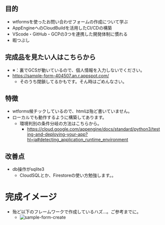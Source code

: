 ## 目的
- wtformsを使ったお問い合わせフォームの作成について学ぶ
- AppEngineへのCloudBuildを活用したCI/CDの構築
- VScode・GitHub・GCPの3つを連携した開発体制に慣れる
- 暇つぶし

## 完成品を見たい人はこちらから
- ※：裏でGCSが動いているので、個人情報を入力しないでください。
- https://sample-form-404507.an.r.appspot.com/
    - そのうち閉鎖してるかもです。そん時はごめんなさい。

## 特徴
- wtforms候チックしているので、htmlは殆ど書いていません。
- ローカルでも動作するように構築してあります。
    - 環境判別の条件分岐の方法はこちらから。
        - https://cloud.google.com/appengine/docs/standard/python3/testing-and-deploying-your-app?hl=ja#detecting_application_runtime_environment

## 改善点
- db操作がsqlite3
    - CloudSQLとか、Firestoreの使い方勉強します。。

# 完成イメージ
- 殆ど以下のフレームワークで作成しているハズ…。ご参考までに。
    - ![sample-form-create](https://github.com/sayu349/sample-form-create/assets/106569098/7c9ec1f0-a30a-43c6-8b2e-67594579f078)
